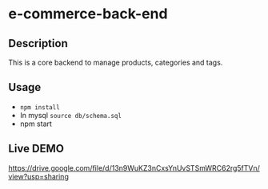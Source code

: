 # e-commerce-back-end
## Description
This is a core backend to manage products, categories and tags.

## Usage

- `npm install` 
- In mysql `source db/schema.sql`
- npm start


## Live DEMO

https://drive.google.com/file/d/13n9WuKZ3nCxsYnUvSTSmWRC62rg5fTVn/view?usp=sharing
